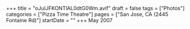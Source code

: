 +++
title = "oJuIJFKONTlAL0dtG0Wm.avif"
draft = false
tags = ["Photos"]
categories = ["Pizza Time Theatre"]
pages = ["San Jose, CA (2445 Fontaine Rd)"]
startDate = ""
+++
May 2007
